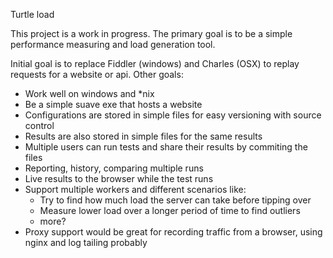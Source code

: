 Turtle load

This project is a work in progress.
The primary goal is to be a simple performance measuring and load generation tool.

Initial goal is to replace Fiddler (windows) and Charles (OSX) to replay requests for a website or api.
Other goals:
  * Work well on windows and *nix
  * Be a simple suave exe that hosts a website
  * Configurations are stored in simple files for easy versioning with source control
  * Results are also stored in simple files for the same results
  * Multiple users can run tests and share their results by commiting the files
  * Reporting, history, comparing multiple runs
  * Live results to the browser while the test runs
  * Support multiple workers and different scenarios like:
    * Try to find how much load the server can take before tipping over
    * Measure lower load over a longer period of time to find outliers
    * more?
  * Proxy support would be great for recording traffic from a browser, using nginx and log tailing probably
